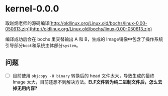 # kernel-0.0.0

取赵炯老师的源码编译[http://oldlinux.org/Linux.old/bochs/linux-0.00-050613.zip](http://oldlinux.org/Linux.old/bochs/linux-0.00-050613.zip)

编译成功后会在 bochs 里交替输出 A 和 B，生成的 Image镜像中包含了操作系统引导部分`boot`和系统主体部分`system`。

## 问题
- [ ] 目前使用 `objcopy -O binary` 转换后的 head 文件太大，导致生成的最终 Image 太大，目前还想不到解决方法。**ELF文件转为纯二进制文件后，怎么去掉无用内容?**
